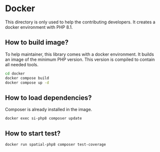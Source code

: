 Docker
======

This directory is only used to help the contributing developers. 
It creates a docker environment with PHP 8.1. 

How to build image?
----------------------
To help maintainer, this library comes with a docker environment.
It builds an image of the minimum PHP version.
This version is compiled to contain all needed tools.
```sh
cd docker
docker compose build
docker compose up -d
```

How to load dependencies?
-------------------------
Composer is already installed in the image.
```
docker exec si-php8 composer update
```

How to start test?
------------------
```sh 
docker run spatial-php8 composer test-coverage
```

